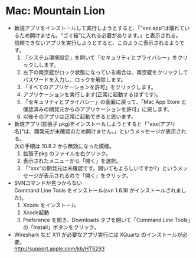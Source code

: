 # Mac: Mountain Lion

* 新規アプリをインストールして実行しようとすると、「“xxx.app”は壊れているため開けません。“ゴミ箱”に入れる必要があります。」と表示される。  
  信頼できないアプリを実行しようとすると、このように表示されるようです。
  1. 「システム環境設定」を開いて「セキュリティとプライバシー」をクリックしします。
  1. 左下の南京錠がロック状態になっている場合は、南京錠をクリックしてパスワードを入力し、ロックを解除します。
  1. 「すべてのアプリケーションを許可」をクリックします。
  1. アプリケーションを実行します(正常に起動するはずです)。
  1. 「セキュリティとプライバシー」の画面に戻って、「Mac App Store と確認済みの開発元からのアプリケーションを許可」に戻します。
  1. 以後そのアプリは正常に起動できると思います。
* 新規アプリ(拡張子 pkg)をインストールしようとすると「"xxx(アプリ名)"は、開発元が未確認のため開けません。」というメッセージが表示される。  
  次の手順は 10.8.2 から無効になった模様。
  1. 拡張子pkg のファイルを右クリック。
  1. 表示されたメニューから「開く」を選択。
  1. 「"xxx"の開発元は未確認です。開いてもよろしいですか?」というメッセージが表示されるので「開く」をクリック。
* SVNコマンドが見つからない  
  Command Line Tools をインストール(svn 1.6.18 がインストールされました)。
  1. Xcode をインストール
  1. Xcode起動
  1. Preference を開き、Downloads タブを開いて「Command Line Tools」の「Install」ボタンをクリック。
* Wireshark など X11 が必要なアプリ実行には XQuartz のインストールが必要。  
  http://support.apple.com/kb/HT5293

